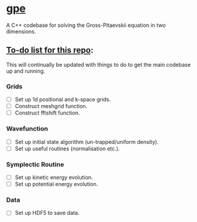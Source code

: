# <u>gpe</u>
A C++ codebase for solving the Gross-Pitaevskii equation in two dimensions.

## <u>To-do list for this repo</u>:
This will continually be updated with things to do to get the main codebase up and running.

### Grids
- [ ] Set up 1d positional and k-space grids.
- [ ] Construct meshgrid function.
- [ ] Construct fftshift function.

### Wavefunction
- [ ] Set up initial state algorithm (un-trapped/uniform density).
- [ ] Set up useful routines (normalisation etc.).

### Symplectic Routine
- [ ] Set up kinetic energy evolution.
- [ ] Set up potential energy evolution.

### Data
- [ ] Set up HDF5 to save data.